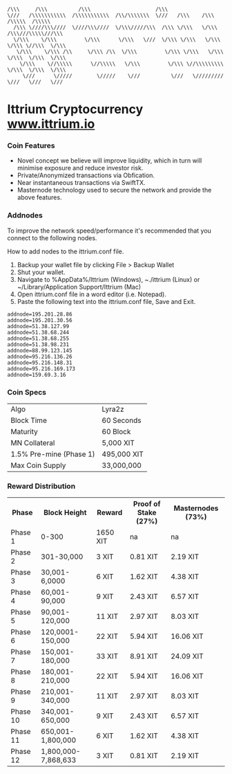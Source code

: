 
    /\\\     /\\\          /\\\                     /\\\                                         
    \///   /\\\\\\\\\\\  /\\\\\\\\\\\  /\\/\\\\\\\  \///   /\\\    /\\\    /\\\\\  /\\\\\        
      /\\\ \////\\\////  \////\\\////  \/\\\/////\\\  /\\\ \/\\\   \/\\\  /\\\///\\\\\///\\\     
      \/\\\    \/\\\         \/\\\      \/\\\   \///  \/\\\ \/\\\   \/\\\ \/\\\ \//\\\  \/\\\    
       \/\\\    \/\\\ /\\     \/\\\ /\\  \/\\\         \/\\\ \/\\\   \/\\\ \/\\\  \/\\\  \/\\\   
        \/\\\    \//\\\\\      \//\\\\\   \/\\\         \/\\\ \//\\\\\\\\\  \/\\\  \/\\\  \/\\\  
         \///      \/////        \/////    \///          \///   \/////////   \///   \///   \///  


# Ittrium Cryptocurrency www.ittrium.io

### Coin Features
- Novel concept we believe will improve liquidity, which in turn will minimise exposure and reduce investor risk.
- Private/Anonymized transactions via Obfication.  
- Near instantaneous transactions via SwiftTX.
- Masternode technology used to secure the network and provide the above features.

### Addnodes
To improve the network speed/performance it's recommended that you connect to the following nodes. 

How to add nodes to the ittrium.conf file. 
1. Backup your wallet file by clicking File > Backup Wallet 
2. Shut your wallet. 
3. Navigate to %AppData%/Ittrium (Windows), ~./ittrium (Linux) or ~/Library/Application Support/Ittrium (Mac) 
4. Open ittrium.conf file in a word editor (i.e. Notepad). 
5. Paste the following text into the ittrium.conf file, Save and Exit.

```
addnode=195.201.28.86
addnode=195.201.30.56
addnode=51.38.127.99
addnode=51.38.68.244
addnode=51.38.68.255
addnode=51.38.98.231
addnode=88.99.123.145
addnode=95.216.136.26
addnode=95.216.148.31
addnode=95.216.169.173
addnode=159.69.3.16
```

### Coin Specs
<table>
<tr><td>Algo</td><td>Lyra2z</td></tr>
<tr><td>Block Time</td><td>60 Seconds</td></tr>
<tr><td>Maturity</td><td>60 Block</td></tr>
<tr><td>MN Collateral</td><td>5,000 XIT</td></tr>
<tr><td>1.5% Pre-mine (Phase 1)</td><td>495,000 XIT</td></tr>
<tr><td>Max Coin Supply</td><td>33,000,000</td></tr>
</table>

### Reward Distribution
<table>
<th>Phase</th><th>Block Height</th><th>Reward</th><th>Proof of Stake (27%)</th><th>Masternodes (73%)</th>
<tr><td>Phase 1</td><td>0-300</td><td>1650 XIT</td><td>na</td><td>na</td></tr>
<tr><td>Phase 2</td><td>301-30,000</td><td>3 XIT</td><td>0.81 XIT</td><td>2.19 XIT</td></tr>   
<tr><td>Phase 3</td><td>30,001-6,0000</td><td>6 XIT</td><td>1.62 XIT</td><td>4.38 XIT</td></tr>
<tr><td>Phase 4</td><td>60,001-90,000</td><td>9 XIT</td><td>2.43 XIT</td><td>6.57 XIT</td></tr>   
<tr><td>Phase 5</td><td>90,001-120,000</td><td>11 XIT</td><td>2.97 XIT</td><td>8.03 XIT</td></tr>
<tr><td>Phase 6</td><td>120,0001-150,000</td><td>22 XIT</td><td>5.94 XIT</td><td>16.06 XIT</td></tr>
<tr><td>Phase 7</td><td>150,001-180,000</td><td>33 XIT</td><td>8.91 XIT</td><td>24.09 XIT</td></tr>
<tr><td>Phase 8</td><td>180,001-210,000</td><td>22 XIT</td><td>5.94 XIT</td><td>16.06 XIT</td></tr>
<tr><td>Phase 9</td><td>210,001-340,000</td><td>11 XIT</td><td>2.97 XIT</td><td>8.03 XIT</td></tr>
<tr><td>Phase 10</td><td>340,001-650,000</td><td>9 XIT</td><td>2.43 XIT</td><td>6.57 XIT</td></tr>
<tr><td>Phase 11</td><td>650,001-1,800,000</td><td>6 XIT</td><td>1.62 XIT</td><td>4.38 XIT</td></tr>
<tr><td>Phase 12</td><td>1,800,000-7,868,633</td><td>3 XIT</td><td>0.81 XIT</td><td>2.19 XIT</td></tr>



